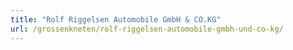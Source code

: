 ```yaml
---
title: "Rolf Riggelsen Automobile GmbH & CO.KG"
url: /grossenkneten/rolf-riggelsen-automobile-gmbh-und-co-kg/
---
```

